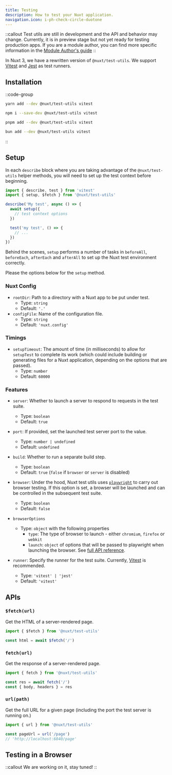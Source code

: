 ```yaml
---
title: Testing
description: How to test your Nuxt application.
navigation.icon: i-ph-check-circle-duotone
---
```


::callout
Test utils are still in development and the API and behavior may change. Currently, it is in preview stage but not yet ready for testing production apps.
If you are a module author, you can find more specific information in the [Module Author's guide](/docs/guide/going-further/modules#testing)
::

In Nuxt 3, we have a rewritten version of `@nuxt/test-utils`. We support [Vitest](https://github.com/vitest-dev/vitest) and [Jest](https://jestjs.io/) as test runners.

## Installation

::code-group
```bash [yarn]
yarn add --dev @nuxt/test-utils vitest
```
```bash [yarn]
npm i --save-dev @nuxt/test-utils vitest
```
```bash [pnpm]
pnpm add --dev @nuxt/test-utils vitest
```
```bash [bun]
bun add --dev @nuxt/test-utils vitest
```
::

## Setup

In each `describe` block where you are taking advantage of the `@nuxt/test-utils` helper methods, you will need to set up the test context before beginning.

```ts [test/my-test.spec.ts]
import { describe, test } from 'vitest'
import { setup, $fetch } from '@nuxt/test-utils'

describe('My test', async () => {
  await setup({
    // test context options
  })

  test('my test', () => {
    // ...
  })
})
```

Behind the scenes, `setup` performs a number of tasks in `beforeAll`, `beforeEach`, `afterEach` and `afterAll` to set up the Nuxt test environment correctly.

Please the options below for the `setup` method.

### Nuxt Config

- `rootDir`: Path to a directory with a Nuxt app to be put under test.
  - Type: `string`
  - Default: `'.'`
- `configFile`: Name of the configuration file.
  - Type: `string`
  - Default: `'nuxt.config'`

<!--
- `config`: Object with configuration overrides.
  - Type: `NuxtConfig`
  - Default: `{}` -->

### Timings

- `setupTimeout`: The amount of time (in milliseconds) to allow for `setupTest` to complete its work (which could include building or generating files for a Nuxt application, depending on the options that are passed).
  - Type: `number`
  - Default: `60000`

### Features

- `server`: Whether to launch a server to respond to requests in the test suite.
  - Type: `boolean`
  - Default: `true`

- `port`: If provided, set the launched test server port to the value.
  - Type: `number | undefined`
  - Default: `undefined`

- `build`: Whether to run a separate build step.
  - Type: `boolean`
  - Default: `true` (`false` if `browser` or `server` is disabled)
- `browser`: Under the hood, Nuxt test utils uses [`playwright`](https://playwright.dev/) to carry out browser testing. If this option is set, a browser will be launched and can be controlled in the subsequent test suite.
  - Type: `boolean`
  - Default: `false`
- `browserOptions`
  - Type: `object` with the following properties
    - `type`: The type of browser to launch - either `chromium`, `firefox` or `webkit`
    - `launch`: `object` of options that will be passed to playwright when launching the browser. See [full API reference](https://playwright.dev/docs/api/class-browsertype#browser-type-launch).
- `runner`: Specify the runner for the test suite. Currently, [Vitest](https://vitest.dev/) is recommended.
  - Type: `'vitest' | 'jest'`
  - Default: `'vitest'`

## APIs

### `$fetch(url)`

Get the HTML of a server-rendered page.

```ts
import { $fetch } from '@nuxt/test-utils'

const html = await $fetch('/')
```

### `fetch(url)`

Get the response of a server-rendered page.

```ts
import { fetch } from '@nuxt/test-utils'

const res = await fetch('/')
const { body, headers } = res
```

### `url(path)`

Get the full URL for a given page (including the port the test server is running on.)

```ts
import { url } from '@nuxt/test-utils'

const pageUrl = url('/page')
// 'http://localhost:6840/page'
```

## Testing in a Browser

::callout
We are working on it, stay tuned!
::
